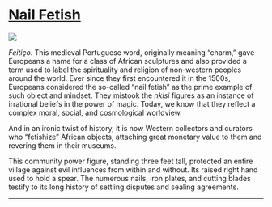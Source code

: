 # [Nail Fetish](http://artsmia.github.io/griot/#/stories/325)

![](http://cdn.dx.artsmia.org/thumbs/tn_2013_TDXAfrica_078_01.jpg)

<p><em>Feitiço</em>. This medieval Portuguese word, originally meaning “charm,” gave Europeans a name for a class of African sculptures and also provided a term used to label the spirituality and religion of non-western peoples around the world. Ever since they first encountered it in the 1500s, Europeans considered the so-called “nail fetish” as the prime example of such object and mindset. They mistook the <em>nkisi</em> figures as an instance of irrational beliefs in the power of magic. Today, we know that they reflect a complex moral, social, and cosmological worldview.</p><p>And in an ironic twist of history, it is now Western collectors and curators who “fetishize” African objects, attaching great monetary value to them and revering them in their museums.</p><p>This community power figure, standing three feet tall, protected an entire village against evil influences from within and without. Its raised right hand used to hold a spear. The numerous nails, iron plates, and cutting blades testify to its long history of settling disputes and sealing agreements.</p>

---
